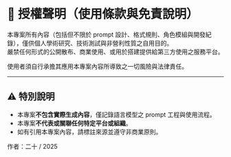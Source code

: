 # 📄 授權聲明（使用條款與免責說明）

本專案所有內容（包括但不限於 prompt 設計、格式規則、角色模組與開發紀錄），僅供個人學術研究、技術測試與非營利性質之自用目的。  
嚴禁任何形式的公開散布、商業使用、或用於搭建提供給第三方使用之服務平台。

使用者須自行承擔其應用本專案內容所導致之一切風險與法律責任。

---

## ⚠️ 特別說明

- 本專案**不包含實際生成內容**，僅記錄語言模型之 prompt 工程與使用流程。
- 本專案**不代表或關聯任何特定平台或組織**。
- 如有引用本專案內容，請標註來源並遵守非商業原則。

作者：二十 / 2025
